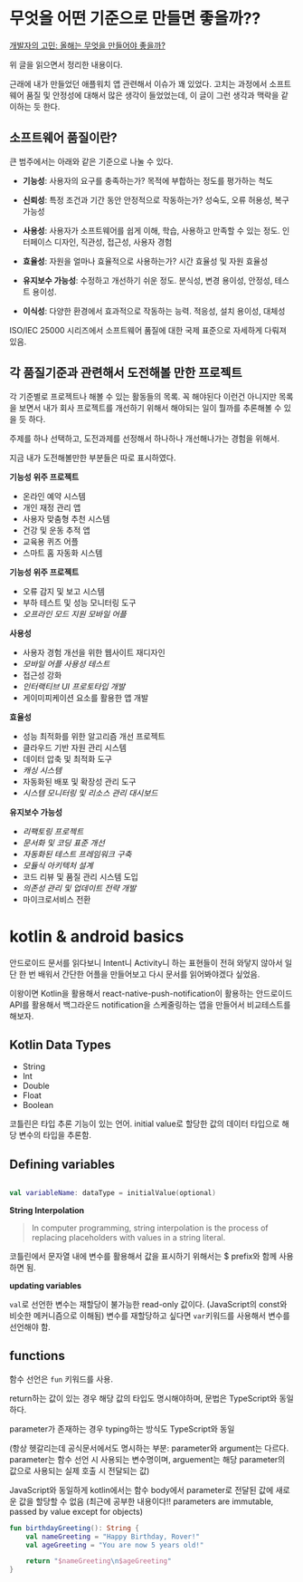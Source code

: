 # 무엇을 어떤 기준으로 만들면 좋을까??

[개발자의 고민: 올해는 무엇을 만들어야 좋을까?](https://yozm.wishket.com/magazine/detail/2453/)

위 글을 읽으면서 정리한 내용이다.

근래에 내가 만들었던 애플워치 앱 관련해서 이슈가 꽤 있었다. 고치는 과정에서 소프트웨어 품질 및 안정성에 대해서 많은 생각이 들었었는데, 이 글이 그런 생각과 맥락을 같이하는 듯 한다.

## 소프트웨어 품질이란?

큰 범주에서는 아래와 같은 기준으로 나눌 수 있다.

- **기능성**: 사용자의 요구를 충족하는가? 목적에 부합하는 정도를 평가하는 척도

- **신뢰성**: 특정 조건과 기간 동안 안정적으로 작동하는가? 성숙도, 오류 허용성, 복구 가능성

- **사용성**: 사용자가 소프트웨어를 쉽게 이해, 학습, 사용하고 만족할 수 있는 정도. 인터페이스 디자인, 직관성, 접근성, 사용자 경험

- **효율성**: 자원을 얼마나 효율적으로 사용하는가? 시간 효율성 및 자원 효율성

- **유지보수 가능성**: 수정하고 개선하기 쉬운 정도. 분식성, 변경 용이성, 안정성, 테스트 용이성.

- **이식성**: 다양한 환경에서 효과적으로 작동하는 능력. 적응성, 설치 용이성, 대체성

ISO/IEC 25000 시리즈에서 소프트웨어 품질에 대한 국제 표준으로 자세하게 다뤄져 있음.

## 각 품질기준과 관련해서 도전해볼 만한 프로젝트

각 기준별로 프로젝트나 해볼 수 있는 활동들의 목록. 꼭 해야된다 이런건 아니지만 목록을 보면서 내가 회사 프로젝트를 개선하기 위해서 해야되는 일이 뭘까를 추론해볼 수 있을 듯 하다.

주제를 하나 선택하고, 도전과제를 선정해서 하나하나 개선해나가는 경험을 위해서.

지금 내가 도전해볼만한 부분들은 따로 표시하였다.

**기능성 위주 프로젝트**

- 온라인 예약 시스템
- 개인 재정 관리 앱
- 사용자 맞춤형 추천 시스템
- 건강 및 운동 추적 앱
- 교육용 퀴즈 어플
- 스마트 홈 자동화 시스템

**기능성 위주 프로젝트**

- 오류 감지 및 보고 시스템
- 부하 테스트 및 성능 모니터링 도구
- _오프라인 모드 지원 모바일 어플_

**사용성**

- 사용자 경험 개선을 위한 웹사이트 재디자인
- _모바일 어플 사용성 테스트_
- 접근성 강화
- _인터랙티브 UI 프로토타입 개발_
- 게이미피케이션 요소를 활용한 앱 개발

**효율성**

- 성능 최적화를 위한 알고리즘 개선 프로젝트
- 클라우드 기반 자원 관리 시스템
- 데이터 압축 및 최적화 도구
- _캐싱 시스템_
- 자동화된 배포 및 확장성 관리 도구
- _시스템 모니터링 및 리소스 관리 대시보드_

**유지보수 가능성**

- _리팩토링 프로젝트_
- _문서화 및 코딩 표준 개선_
- _자동화된 테스트 프레임워크 구축_
- _모듈식 아키텍처 설계_
- 코드 리뷰 및 품질 관리 시스템 도입
- _의존성 관리 및 업데이트 전략 개발_
- 마이크로서비스 전환

# kotlin & android basics

안드로이드 문서를 읽다보니 Intent니 Activity니 하는 표현들이 전혀 와닿지 않아서 일단 한 번 배워서 간단한 어플을 만들어보고 다시 문서를 읽어봐야겠다 싶었음.

이왕이면 Kotlin을 활용해서 react-native-push-notification이 활용하는 안드로이드 API를 활용해서 백그라운드 notification을 스케줄링하는 앱을 만들어서 비교테스트를 해보자.

## Kotlin Data Types

- String
- Int
- Double
- Float
- Boolean

코틀린은 타입 추론 기능이 있는 언어. initial value로 할당한 값의 데이터 타입으로 해당 변수의 타입을 추론함.

## Defining variables

```kotlin

val variableName: dataType = initialValue(optional)

```

**String Interpolation**

> In computer programming, string interpolation is the process of replacing placeholders with values in a string literal.

코틀린에서 문자열 내에 변수를 활용해서 값을 표시하기 위해서는 $ prefix와 함께 사용하면 됨.

**updating variables**

`val`로 선언한 변수는 재할당이 불가능한 read-only 값이다. (JavaScript의 const와 비슷한 메커니즘으로 이해됨)
변수를 재할당하고 싶다면 `var`키워드를 사용해서 변수를 선언해야 함.

## functions

함수 선언은 `fun` 키워드를 사용.

return하는 값이 있는 경우 해당 값의 타입도 명시해야하며, 문법은 TypeScript와 동일하다.

parameter가 존재하는 경우 typing하는 방식도 TypeScript와 동일

(항상 헷갈리는데 공식문서에서도 명시하는 부분: parameter와 argument는 다르다. parameter는 함수 선언 시 사용되는 변수명이며, arguement는 해당 parameter의 값으로 사용되는 실제 호출 시 전달되는 값)

JavaScript와 동일하게 kotlin에서는 함수 body에서 parameter로 전달된 값에 새로운 값을 할당할 수 없음 (최근에 공부한 내용이다!! parameters are immutable, passed by value except for objects)

```kotlin
fun birthdayGreeting(): String {
    val nameGreeting = "Happy Birthday, Rover!"
    val ageGreeting = "You are now 5 years old!"

    return "$nameGreeting\n$ageGreeting"
}
```
